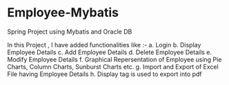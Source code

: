 # Employee-Mybatis
Spring Project using Mybatis and Oracle DB


In this Project , I have added functionalities like :-
a. Login 
b. Display Employee Details
c. Add Employee Details
d. Delete Employee Details
e. Modify Employee Details
f. Graphical Repersentation of Employee using Pie Charts, Column Charts, Sunburst Charts etc.
g. Import and Export of Excel File having Employee Details
h. Display tag is used to export into pdf 
